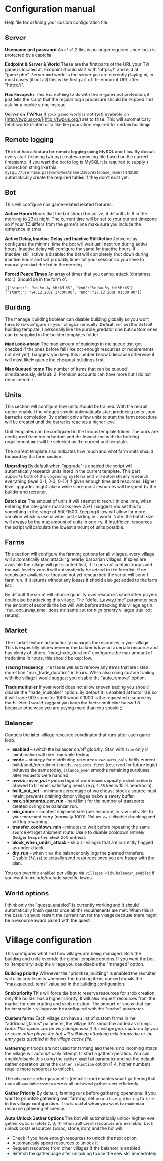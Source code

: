 

# Configuration manual
Help file for defining your custom configuration file.
## Server
**Username and password** 
As of v1.2 this is no longer required since login is protected by a captcha

**Endpoint & Server & World**
These are the first parts of the URL your TW game is located at. Endpoint should start with "https://" and end at "game.php". Server and world is the server you are currently playing at, in most cases (if not all) this is the first part of the endpoint URL after "https://".

**Has Recapcha**
This has nothing to do with the in-game bot protection, it just tells the script that the regular login procedure should be skipped and ask for a cookie string instead.

**Server on TWPlus**
If your game world is not (yet) available on [http://twplus.org/](http://twplus.org/) set to false. This will automatically fetch world-related data like the population required for certain buildings.

## Remote logging
The bot has a feature for remote logging using MySQL and files.
By default every start (running twb.py) creates a new log-file based on the current timestamp.
If you want the bot to log to MySQL it is required to supply a connection string like this:
`mysql://username:password@hostname:3306/database_name`
It should automatically create the required tables if they don't exist yet. 

## Bot
This will configure non game-related related features.

**Active Hours**
Hours that the bot should be active, it defaults to 6 in the morning to 23 at night. The current time will be set to your current timezone so if your TZ differs from the game's one make sure you include the difference in time!

**Active Delay, Inactive Delay and Inactive Still Active**
Active delay configures the minimal time the bot will wait until next run during active hours. Inactive delay will configure the same for inactive hours. If inactive_still_active is disabled the bot will completely shut down during inactive hours and will probably time-out your session so you have to manually restart the bot in the morning.

**Forced Peace Times**
An array of times that you cannot attack (christmas etc..). Should be in the form of:
```
[{"start:": "%d.%m.%y %H:%M:%S", "end":"%d.%m.%y %H:%M:%S"}, {"start:": "24.12.2001 17:00:00", "end":"27.12.2001 01:00:00"}]
```

## Building
The manage_building boolean can disable building globally so you wont have to re-configure all your villages manually.
**Default** 
will set the default building template, I personally like the purple_predator one but custom ones can be supplied in the builder templates folder.

**Max Look-ahead**
The max amount of buildings in the queue that get checked if the ones before fail (like not enough resources or requirements not met yet). I suggest you keep this number below 5 because otherwise it will most likely queue the cheapest buildings first.

**Max Queued Items**
The number of items that can be queued simultaneously, default: 2. Premium accounts can have more but I do not recommend it.

## Units
This section will configure how units should be trained. With the recruit option enabled the villages should automatically start producing units upon barracks completion. By default only a few units to start the farm procedure will be created until the barracks reaches a higher level.

Unit templates can be configured in the troops template folder. The units are configured from top to bottom and the lowest one with the building requirement met will be selected as the current unit template.

The current template also indicates how much and what farm units should be used by the farm section.

**Upgrading**
By default when "upgrade" is enabled the script will automatically research units listed in the current template. This part supports both of the upgrading systems and will automatically research everything (level 0-1, 0-3, 0-10) if given enough time and resources. Higher level upgrades might take a while since most resources will be spent by the builder and recruiter.

**Batch size**
The amount of units it will attempt to recruit in one time, when entering the late-game (barracks level 25+) I suggest you set this to something in the range of 500-1500. Keeping it low will allow for more variation which is useful when just starting in a world.
Note: the batch size will always be the max amount of units in one try, if insufficient resources the script will calculate the lowest amount of units possible.

## Farms

This section will configure the farming options for all villages, every village will automatically start attacking nearby barbarian villages. If spies are available the village will get scouted first, if it does not contain troops and the wall level is zero it will automatically be added to the farm list. 
If no scouts are available or they are not yet researched the script will send 1 farm run. If it returns without any losses it should also get added to the farm list.

By default the script will choose quantity over resources since other players could also be attacking this village. The "default_away_time" parameter sets the amount of seconds the bot will wait before attacking this village again. "full_loot_away_time" does the same but for high priority villages (full loot return).

## Market
The market feature automatically manages the resources in your village. This is especially nice whenever the builder is low on a certain resource and has plenty of others.
"max_trade_duration" configures the max amount of trade time in hours, this should be kept low.

**Trading frequency**
The trader will auto remove any items that are listed more than "max_trade_duration" in hours. When also doing custom trading with the village I would suggest you disable the "auto_remove" option.

**Trade multiplier**
If your world does not allow uneven trading you should disable the "trade_multiplier" option. By default it is enabled at factor 0.9 so it will trade 900 stone for 1000 wood if 1000 is the requested resource by the builder.
I would suggest you keep the factor multiplier below 1.0 because otherwise you are paying more than you should ;)

## Balancer
Controls the inter-village resource coordinator that runs after each game loop.

* **enabled** – switch the balancer on/off globally. Start with `true` only in combination with `dry_run` while testing.
* **mode** – strategy for distributing resources. `requests_only` fulfils current build/snob/recruitment needs, `requests_first` (reserved for future logic) behaves the same today, `balance_even` smooths remaining surpluses after requests were handled.
* **needs_more_pct** – percentage of warehouse capacity a destination is allowed to fill when satisfying needs (e.g. `0.85` keeps 15 % headroom).
* **built_out_pct** – minimum percentage of warehouse stock a source must retain; prevents draining donor villages below a safety buffer.
* **max_shipments_per_run** – hard limit for the number of transports created during one balancer run.
* **min_chunk** – smallest shipment size (per resource) in raw units. Set to your merchant carry (normally 1000). Values `<= 0` disable chunking and will log a warning.
* **transfer_cooldown_min** – minutes to wait before repeating the same source→target shipment route. Use `0` to disable cooldown entirely (ledger keeps the latest 200 entries).
* **block_when_under_attack** – skip all villages that are currently flagged as under attack.
* **dry_run** – when `true` the balancer only logs the planned transfers. Disable (`false`) to actually send resources once you are happy with the plan.

You can override `enabled` per village via `villages.<id>.balancer_enabled` if you want to include/exclude specific towns.

## World options
I think only the "quests_enabled" is currently working and it should automatically finish quests once all the requirements are met. When this is the case it should restart the current run for the village because there might be a resource award paired with the quest.

# Village configuration
This configures what and how villages are being managed. Both the building and units override the global template options. If you want the bot to (temporary) skip the village you can disable the "managed" option.

**Building priority**
Whenever the "prioritize_building" is enabled the recruiter will only create units whenever the building items queued equals the "max_queued_items" value set in the building configuration.

**Snob priority**
This will force the bot to reserve resources for snob creation, only the builder has a higher priority. It will also request resources from the market for coin crafting and snob creation.
The amount of snobs that can be created in a village can be configured with the "snobs" parameter.

**Custom farms**
Each village can have a list of custom farms in the "additional_farms" parameter, the village ID's should be added as strings. 
*Note: This option can be very dangerous! if the village gets captured by you or some other player the bot will still keep attacking until troops die or the entry gets disabled in the village cache file.*

**Gathering**
If troops are not used for farming and there is no incoming attack the village will automatically attempt to start a gather operation.
You can enable/disable this using the `gather_enabled` parameter and set the default gather operation using the `gather_selection` option (1-4, higher numbers require more resources to unlock).

The `advanced_gather` parameter (default: true) enables smart gathering that uses all available troops across all unlocked gather slots efficiently.

**Gather Priority**
By default, farming runs before gathering operations. If you want to prioritize gathering over farming, set `prioritize_gathering` to `true` in the village configuration. This is useful when you want to maximize resource gathering efficiency.

**Auto-Unlock Gather Options**
The bot will automatically unlock higher-level gather options (slots 2, 3, 4) when sufficient resources are available. Each unlock costs resources (wood, stone, iron) and the bot will:
- Check if you have enough resources to unlock the next option
- Automatically spend resources to unlock it
- Request resources from other villages if the balancer is enabled
- Refetch the gather page after unlocking to use the new slot immediately
